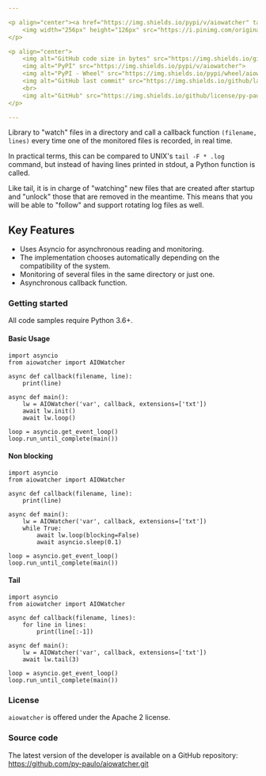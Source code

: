 ```yaml
---

<p align="center"><a href="https://img.shields.io/pypi/v/aiowatcher" target="_blank" rel="noopener noreferrer">
    <img width="256px" height="126px" src="https://i.pinimg.com/originals/1b/2a/2a/1b2a2a3a94cae52f318e1893303a0834.png" alt="AIOWatcher logo"></a>
</p>

<p align="center">
    <img alt="GitHub code size in bytes" src="https://img.shields.io/github/languages/code-size/py-paulo/aiowatcher">
    <img alt="PyPI" src="https://img.shields.io/pypi/v/aiowatcher">
    <img alt="PyPI - Wheel" src="https://img.shields.io/pypi/wheel/aiowatcher">
    <img alt="GitHub last commit" src="https://img.shields.io/github/last-commit/py-paulo/aiowatcher">
    <br>
    <img alt="GitHub" src="https://img.shields.io/github/license/py-paulo/aiowatcher">
</p>

---
```


Library to "watch" files in a directory and call a
callback function `(filename, lines)` every time one of the monitored files is recorded, in real time.

In practical terms, this can be compared to UNIX's `tail -F * .log` command,
but instead of having lines printed in stdout, a Python function is called.

Like tail, it is in charge of "watching" new files that are
created after startup and "unlock" those that are removed in the meantime.
This means that you will be able to "follow" and support rotating log files as well.

## Key Features

- Uses Asyncio for asynchronous reading and monitoring.
- The implementation chooses automatically depending on the compatibility of the system.
- Monitoring of several files in the same directory or just one.
- Asynchronous callback function.

### Getting started

All code samples require Python 3.6+.

#### Basic Usage

```
import asyncio
from aiowatcher import AIOWatcher

async def callback(filename, line):
    print(line)

async def main():
    lw = AIOWatcher('var', callback, extensions=['txt'])
    await lw.init()
    await lw.loop()

loop = asyncio.get_event_loop()
loop.run_until_complete(main())    
```

#### Non blocking

```
import asyncio
from aiowatcher import AIOWatcher

async def callback(filename, line):
    print(line)

async def main():
    lw = AIOWatcher('var', callback, extensions=['txt'])
    while True:
        await lw.loop(blocking=False)
        await asyncio.sleep(0.1)

loop = asyncio.get_event_loop()
loop.run_until_complete(main())
```

#### Tail

```
import asyncio
from aiowatcher import AIOWatcher

async def callback(filename, lines):
    for line in lines:
        print(line[:-1])

async def main():
    lw = AIOWatcher('var', callback, extensions=['txt'])
    await lw.tail(3)

loop = asyncio.get_event_loop()
loop.run_until_complete(main())
```

### License

``aiowatcher`` is offered under the Apache 2 license.


### Source code

The latest version of the developer is available on a GitHub repository:
https://github.com/py-paulo/aiowatcher.git
